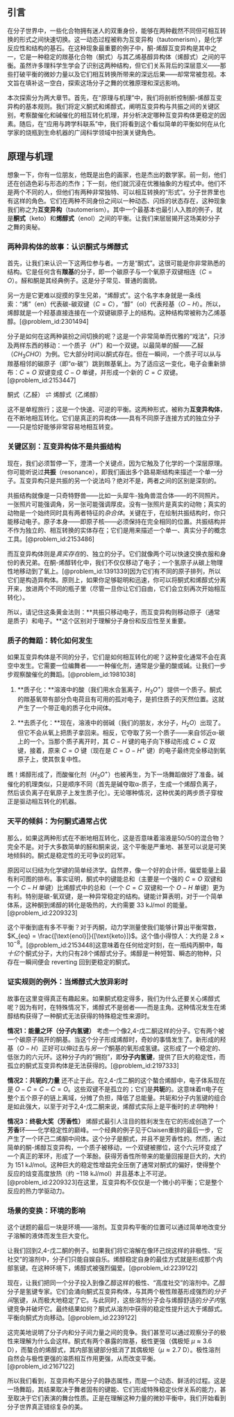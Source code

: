 ## 引言
在分子世界中，一些化合物拥有迷人的双重身份，能够在两种截然不同但可相互转换的形式之间快速切换。这一动态过程被称为互变异构（tautomerism），是化学反应性和结构的基石。在这种现象最重要的例子中，酮-烯醇互变异构是其中之一，它是一种稳定的羰基化合物（酮式）与其乙烯基醇异构体（烯醇式）之间的平衡。虽然许多理科学生学会了识别这两种结构，但它们关系背后的深层意义——那些打破平衡的微妙力量以及它们相互转换所带来的深远后果——却常常被忽视。本文旨在填补这一空白，探索这场分子之舞的优雅原理和深远影响。

本次探索分为两大章节。首先，在“原理与机理”中，我们将剖析控制酮-烯醇互变异构的基本规则。我们将定义酮式和烯醇式，阐明互变异构与共振之间的关键区别，考察酸催化和碱催化的相互转化机理，并分析决定哪种互变异构体更稳定的因素。随后，在“应用与跨学科联系”中，我们将看到这个看似简单的平衡如何在从化学家的烧瓶到生命机器的广阔科学领域中扮演关键角色。

## 原理与机理

想象一下，你有一位朋友，他既是出色的画家，也是杰出的数学家。前一刻，他们还在创造色彩与形态的杰作；下一刻，他们就沉浸在优雅抽象的方程式中。他们不是两个不同的人，但他们有两种非常独特、可以相互转换的“形式”。分子世界里也有这样的角色。它们在两种不同身份之间以一种动态、闪烁的状态存在，这种现象我们称之为**互变异构**（tautomerism）。其中一个最基本也最引人入胜的例子，就是**酮式**（keto）和**烯醇式**（enol）之间的平衡。让我们来层层揭开这场美妙分子之舞的奥秘。

### 两种异构体的故事：认识酮式与烯醇式

首先，让我们来认识一下这两位参与者。一方是“酮式”。这很可能是你非常熟悉的结构。它是任何含有**羰基**的分子，即一个碳原子与一个氧原子双键相连（$C=O$）。醛和酮是其经典例子。这是分子常见、普通的面貌。

另一方是它更难以捉摸的孪生兄弟，“烯醇式”。这个名字本身就是一条线索：“烯”（en）代表碳-碳双键（$C=C$），“醇”（ol）代表羟基（$O-H$）。所以，烯醇就是一个羟基直接连接在一个双键碳原子上的结构。这种结构常被称为乙烯基醇。[@problem_id:2301494]

分子是如何在这两种装扮之间切换的呢？这是一个非常简单而优雅的“戏法”，只涉及两样东西的移动：一个质子（$H^+$）和一个双键。以最简单的醛——乙醛（$CH_3CHO$）为例。它大部分时间以酮式存在。但在一瞬间，一个质子可以从与羰基相邻的碳原子（即“α-碳”）跳到羰基氧上。为了适应这一变化，电子会重新排布：$C=O$ 双键变成 $C-O$ 单键，并形成一个新的 $C=C$ 双键。[@problem_id:2153447]

酮式（乙醛） $\rightleftharpoons$ 烯醇式（乙烯醇）

这不是单程旅行；这是一个快速、可逆的平衡。这两种形式，被称为**互变异构体**，在不断地相互转化。它们是真正的异构体——具有不同原子连接方式的独立分子——只是恰好能够非常容易地相互转变。

### 关键区别：互变异构体不是共振结构

现在，我们必须暂停一下，澄清一个关键点，因为它触及了化学的一个深层原理。你可能听说过**共振**（resonance），即我们画出多个路易斯结构来描述一个单一分子。互变异构只是共振的另一个说法吗？绝对不是，两者之间的区别是深刻的。

共振结构就像是一只奇特野兽——比如一头犀牛-独角兽混合体——的不同照片。一张照片可能强调角，另一张可能强调厚皮。没有一张照片是真实的动物；真实的动物是一个始终同时具有两者特征的*杂合体*。关键在于，在绘制共振结构时，你只能移动电子。原子本身——即原子核——必须保持在完全相同的位置。共振结构并不作为独立的、相互转换的实体存在；它们是用来描述一个单一、真实分子的概念工具。[@problem_id:2153486]

而互变异构体则是*真实存在*的、独立的分子。它们就像两个可以快速交换衣服和身份的表兄弟。在酮-烯醇转化中，我们不仅仅移动了电子；一个氢原子从碳上物理性地移动到了氧上。[@problem_id:1391339]因为它们有不同的原子排列，所以它们是构造异构体。原则上，如果你足够聪明和迅速，你可以将酮式和烯醇式分离开来，放进两个不同的瓶子里（尽管一旦你让它们自由，它们会立刻再次开始相互转化）。

所以，请记住这条黄金法则：**共振只移动电子，而互变异构则移动原子（通常是质子）和电子。**这个区别对于理解分子身份和反应性至关重要。

### 质子的舞蹈：转化如何发生

如果互变异构体是不同的分子，它们是如何相互转化的呢？这种变化通常不会在真空中发生。它需要一位编舞者——一种催化剂，通常是少量的酸或碱。让我们一步步观察酸催化的舞蹈。[@problem_id:1981038]

1.  **质子化：**溶液中的酸（我们用水合氢离子，$H_3O^+$）提供一个质子。酮式的羰基氧带有部分负电荷且有可用的孤对电子，是抓住质子的天然位置。这就产生了一个带正电的质子化中间体。

2.  **去质子化：**现在，溶液中的弱碱（我们的朋友，水分子，$H_2O$）出现了。但它不会从氧上把质子拿回来。相反，它夺取了另一个质子——来自邻近α-碳上的一个。当那个质子离开时，其 $C-H$ 键的电子向下移动形成 $C=C$ 双键，接着，原来 $C=O$ 键（现在是 $C=O-H^+$ 键）的电子最终完全移动到氧原子上，使其恢复中性。

瞧！烯醇形成了，而酸催化剂（$H_3O^+$）也被再生，为下一场舞蹈做好了准备。碱催化的机理类似，只是顺序不同（首先是碱夺取α-质子，生成一个烯醇负离子，然后该负离子在氧原子上发生质子化）。无论哪种情况，这种优美的两步质子穿梭正是驱动相互转化的机器。

### 天平的倾斜：为何酮式通常占优

那么，如果这两种形式在不断地相互转化，这是否意味着溶液是50/50的混合物？完全不是。对于大多数简单的醛和酮来说，这个平衡是严重地、甚至可以说是可笑地倾斜的。酮式是稳定性的无可争议的冠军。

原因可以归结为化学键的简单经济学。自然界，像一个好的会计师，偏爱能量上最有利可图的排布。事实证明，酮式中的键能总和（主要是一个强的 $C=O$ 双键和一个 $C-H$ 单键）比烯醇式中的总和（一个 $C=C$ 双键和一个 $O-H$ 单键）更为有利。特别是碳-氧双键，是一种异常稳定的结构。键能计算表明，对于一个简单体系，这种酮到烯醇的转化是吸热的，大约需要 $33 \text{ kJ/mol}$ 的能量。[@problem_id:2209323]

这个平衡到底有多不平衡？对于丙酮，动力学测量使我们能够计算出平衡常数，$K_{eq} = \frac{[\text{enol}]}{[\text{keto}]}$。这个值小得惊人：大约是 $2.8 \times 10^{-8}$。[@problem_id:2153448]这意味着在任何给定时刻，在一瓶纯丙酮中，每*十亿*个酮式分子，大约只有28个烯醇式分子。烯醇是一种短暂、瞬态的物种，只存在一瞬间便会 reverting 回到更稳定的酮式。

### 证实规则的例外：当烯醇式大放异彩时

故事在这里变得真正有趣起来。如果酮式稳定得多，我们为什么还要关心烯醇式呢？因为有时，在特殊情况下，烯醇式不是弱者——而是主角。这种情况发生在烯醇结构获得了一种酮式无法获得的特殊稳定性来源时。

**情况1：能量之环（分子内氢键）**
考虑一个像2,4-戊二酮这样的分子。它有两个被一个碳原子隔开的酮基。当这个分子形成烯醇时，奇妙的事情发生了。新形成的羟基（$O-H$）正好可以伸过去与*另一个*酮基的氧形成氢键。这形成了一个稳定的、低张力的六元环。这种分子内的“拥抱”，即**分子内氢键**，提供了巨大的稳定性，而孤立的酮式互变异构体是无法获得的。[@problem_id:2197333]

**情况2：共轭的力量**
还不止于此。在2,4-戊二酮的这个螯合烯醇中，电子体系现在是 $O-C=C-C=O$。这些双键不是孤立的；它们是**共轭**的。这意味着π电子在整个五个原子的链上离域，分摊了负担，降低了总能量。共轭和分子内氢键的组合是如此强大，以至于对于2,4-戊二酮来说，烯醇式实际上是平衡时的*主导*物种！

**情况3：终极大奖（芳香性）**
烯醇式最引人注目的胜利发生在它的形成创造了一个**芳香**环——化学稳定性的巅峰。一个经典的例子见于Claisen重排的最后一步，它产生了一个环己二烯酮中间体。这个分子是酮式，并且不是芳香性的。然而，通过简单的酮-烯醇互变异构，一个质子被移动，一个双键被挪位，这个六元环变成了一个真正的苯环，形成了一个苯酚。获得芳香性所带来的能量回报是巨大的，大约为 $151 \text{ kJ/mol}$。这种巨大的稳定性增益完全压倒了通常对酮式的偏好，使得整个反应的焓变高度放热（约 $-118 \text{ kJ/mol}$）并且基本上不可逆。[@problem_id:2209323]在这里，互变异构不仅仅是一个微小的平衡；它是整个反应的热力学驱动力。

### 场景的变换：环境的影响

这个谜题的最后一块是环境——溶剂。互变异构平衡的位置可以通过简单地改变分子溶解的液体而发生巨大变化。

让我们回到2,4-戊二酮的例子。如果我们将它溶解在像环己烷这样的非极性、“反社交”的溶剂中，分子们只能自娱自乐。烯醇稳定自身的最佳方式就是形成那个内部氢键。在这种环境下，烯醇式被强烈偏爱。[@problem_id:2239122]

现在，让我们把同一个分子投入到像乙醇这样的极性、“高度社交”的溶剂中。乙醇分子是氢键专家。它们会涌向酮式互变异构体，与其两个极性羰基形成强烈的*分子间*氢键，从而极大地稳定了它。与此同时，这些溶剂分子会与烯醇舒适的*分子内*氢键竞争并破坏它。最终结果如何？酮式从溶剂中获得的稳定性提升远大于烯醇式。平衡向酮式方向移动。[@problem_id:2239122]

这完美地说明了分子内和分子间力量之间的竞争。我们甚至可以通过观察分子的极性来理解为什么会这样。酮式有两个暴露的羰基，极性更强（偶极矩 $\mu \approx 3.6 \text{ D}$），而螯合的烯醇式，其内部氢键部分抵消了其偶极矩（$\mu \approx 2.7 \text{ D}$）。极性溶剂自然会与极性更强的溶质相互作用更强，从而改变平衡。[@problem_id:2167122]

所以我们看到，互变异构不是分子的静态属性，而是一个动态、鲜活的过程。这是一场舞蹈，其结果取决于舞者固有的键能、它们形成特殊稳定伙伴关系的能力，甚至取决于它们表演的舞台性质。正是在理解这种力量的微妙平衡中，我们开始看到分子世界真正错综复杂的美。

